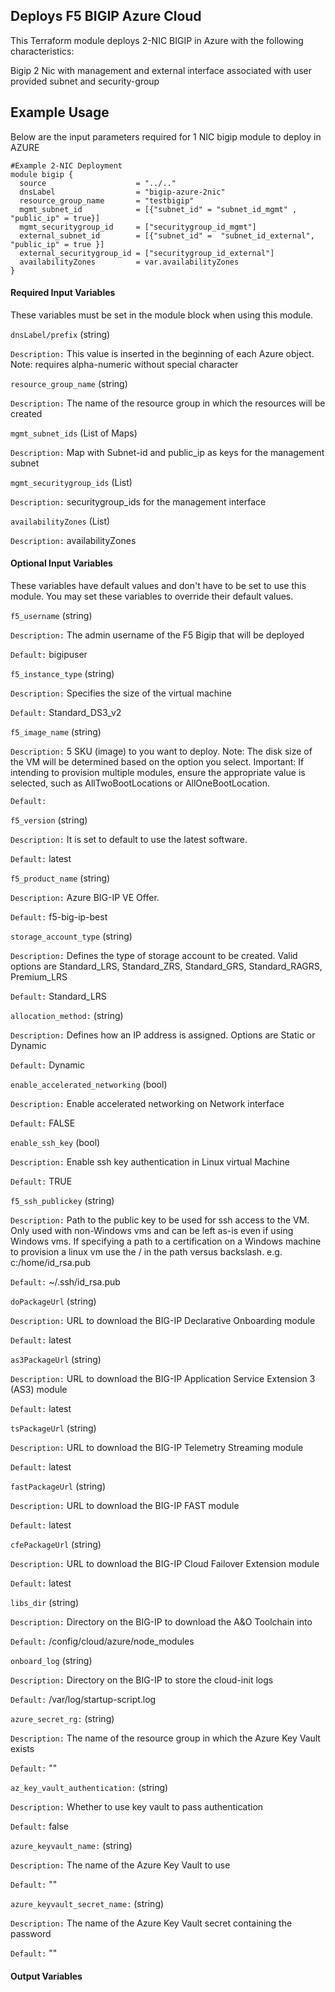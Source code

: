 ## Deploys F5 BIGIP Azure Cloud

This Terraform module deploys 2-NIC BIGIP in Azure with the following characteristics:

Bigip 2 Nic with management and external interface associated with user provided subnet and security-group
  
  
## Example Usage

Below are the input parameters required for 1 NIC bigip module to deploy in AZURE

```
#Example 2-NIC Deployment
module bigip {
  source                    = "../.."
  dnsLabel                  = "bigip-azure-2nic"
  resource_group_name       = "testbigip"
  mgmt_subnet_id            = [{"subnet_id" = "subnet_id_mgmt" , "public_ip" = true}]
  mgmt_securitygroup_id     = ["securitygroup_id_mgmt"]
  external_subnet_id        = [{"subnet_id" =  "subnet_id_external", "public_ip" = true }]
  external_securitygroup_id = ["securitygroup_id_external"]
  availabilityZones         = var.availabilityZones
}

```

#### Required Input Variables

These variables must be set in the module block when using this module.

`dnsLabel/prefix` (string)

`Description:` This value is inserted in the beginning of each Azure object. Note: requires alpha-numeric without special character

`resource_group_name` (string)

`Description:` The name of the resource group in which the resources will be created

`mgmt_subnet_ids` (List of Maps)

`Description:` Map with Subnet-id and public_ip as keys for the management subnet

`mgmt_securitygroup_ids` (List)

`Description:` securitygroup_ids for the management interface

`availabilityZones` (List)

`Description:` availabilityZones 


#### Optional Input Variables

These variables have default values and don't have to be set to use this module. You may set these variables to override their default values.


`f5_username` (string)

`Description:` The admin username of the F5   Bigip that will be deployed

`Default:` bigipuser

`f5_instance_type` (string)

`Description:` Specifies the size of the   virtual machine 

`Default:` Standard_DS3_v2 

`f5_image_name` (string)

`Description:` 5 SKU (image) to you want to   deploy. Note: The disk size of the VM will be determined based on the option   you select. Important: If intending to provision multiple modules, ensure the   appropriate value is selected, such as AllTwoBootLocations or AllOneBootLocation.

`Default:` 

`f5_version` (string)

`Description:` It is set to default to use the   latest software.

`Default:` latest

`f5_product_name` (string)

`Description:` Azure BIG-IP VE Offer.

`Default:` f5-big-ip-best

`storage_account_type` (string)

`Description:` Defines the type of storage   account to be created. Valid options are Standard_LRS, Standard_ZRS,   Standard_GRS, Standard_RAGRS, Premium_LRS

`Default:` Standard_LRS

`allocation_method:` (string)

`Description:` Defines how an IP address is   assigned. Options are Static or Dynamic

`Default:` Dynamic

`enable_accelerated_networking` (bool)

`Description:` Enable accelerated   networking on Network interface

`Default:` FALSE

`enable_ssh_key` (bool)

`Description:` Enable ssh key   authentication in Linux virtual Machine

`Default:` TRUE

`f5_ssh_publickey` (string)

`Description:` Path to the public key to be   used for ssh access to the VM. Only used with non-Windows vms and can be left   as-is even if using Windows vms. If specifying a path to a certification on a   Windows machine to provision a linux vm use the / in the path versus backslash.   e.g. c:/home/id_rsa.pub

`Default:` ~/.ssh/id_rsa.pub

`doPackageUrl` (string)

`Description:` URL to download the BIG-IP   Declarative Onboarding module

`Default:` latest

`as3PackageUrl` (string)

`Description:` URL to download the BIG-IP   Application Service Extension 3 (AS3) module

`Default:` latest

`tsPackageUrl` (string)

`Description:` URL to download the BIG-IP  Telemetry Streaming module

`Default:` latest

`fastPackageUrl` (string)

`Description:` URL to download the BIG-IP FAST   module

`Default:` latest

`cfePackageUrl` (string)

`Description:` URL to download the BIG-IP   Cloud Failover Extension module

`Default:` latest

`libs_dir` (string)

`Description:` Directory on the BIG-IP to download the A&O Toolchain into

`Default:` /config/cloud/azure/node_modules

`onboard_log` (string)

`Description:` Directory on the BIG-IP to store the cloud-init logs

`Default:` /var/log/startup-script.log

`azure_secret_rg:` (string)

`Description:` The name of the resource group in which the Azure Key Vault exists

`Default:` ""

`az_key_vault_authentication:` (string)

`Description:` Whether to use key vault to pass authentication

`Default:` false

`azure_keyvault_name:` (string)

`Description:` The name of the Azure Key Vault to use

`Default:` ""

`azure_keyvault_secret_name:` (string)

`Description:` The name of the Azure Key Vault secret containing the password

`Default:` ""

#### Output Variables

